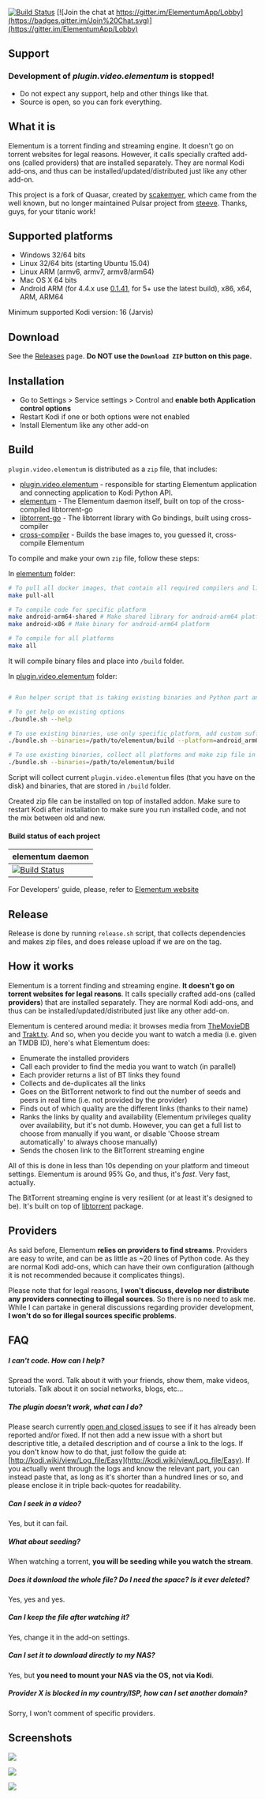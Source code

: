 
[![Build Status](https://travis-ci.org/elgatito/plugin.video.elementum.svg?branch=master)](https://travis-ci.org/elgatito/plugin.video.elementum)
[![Join the chat at https://gitter.im/ElementumApp/Lobby](https://badges.gitter.im/Join%20Chat.svg)](https://gitter.im/ElementumApp/Lobby)


Support
----------
### Development of *plugin.video.elementum* is stopped! 
- Do not expect any support, help and other things like that.
- Source is open, so you can fork everything.


What it is
----------
Elementum is a torrent finding and streaming engine. It doesn't go on torrent websites for legal reasons. However, it calls specially crafted add-ons (called providers) that are installed separately. They are normal Kodi add-ons, and thus can be installed/updated/distributed just like any other add-on.

This project is a fork of Quasar, created by [scakemyer](https://github.com/scakemyer/plugin.video.quasar), which came from the well known, but no longer maintained Pulsar project from [steeve](https://github.com/steeve/plugin.video.pulsar).
Thanks, guys, for your titanic work!

Supported platforms
-------------------
- Windows 32/64 bits
- Linux 32/64 bits (starting Ubuntu 15.04)
- Linux ARM (armv6, armv7, armv8/arm64)
- Mac OS X 64 bits
- Android ARM (for 4.4.x use [0.1.41](https://github.com/elgatito/plugin.video.elementum/releases/tag/v0.1.41), for 5+ use the latest build), x86, x64, ARM, ARM64

Minimum supported Kodi version: 16 (Jarvis)

Download
--------
See the [Releases](http://elementum.surge.sh/) page. **Do NOT use the `Download ZIP` button on this page.**


Installation
------------
- Go to Settings > Service settings > Control and **enable both Application control options**
- Restart Kodi if one or both options were not enabled
- Install Elementum like any other add-on

Build
-----

`plugin.video.elementum` is distributed as a `zip` file, that includes:
- [plugin.video.elementum](https://github.com/elgatito/plugin.video.elementum) - responsible for starting Elementum application and connecting application to Kodi Python API.
- [elementum](https://github.com/elgatito/elementum) - The Elementum daemon itself, built on top of the cross-compiled libtorrent-go
- [libtorrent-go](https://github.com/ElementumOrg/libtorrent-go) - The libtorrent library with Go bindings, built using cross-compiler
- [cross-compiler](https://github.com/ElementumOrg/cross-compiler) - Builds the base images to, you guessed it, cross-compile Elementum

To compile and make your own `zip` file, follow these steps:

In [elementum](https://github.com/elgatito/elementum) folder:
```sh
# To pull all docker images, that contain all required compilers and libraries and come from https://github.com/ElementumOrg/libtorrent-go project
make pull-all

# To compile code for specific platform
make android-arm64-shared # Make shared library for android-arm64 platform 
make android-x86 # Make binary for android-arm64 platform

# To compile for all platforms
make all
```

It will compile binary files and place into `/build` folder.

In [plugin.video.elementum](https://github.com/elgatito/plugin.video.elementum) folder:

```sh

# Run helper script that is taking existing binaries and Python part and make a zip file that can be used for installation in Kodi

# To get help on existing options
./bundle.sh --help 

# To use existing binaries, use only specific platform, add custom suffix into zip file and place zip file on a custom folder
./bundle.sh --binaries=/path/to/elementum/build --platform=android_arm64 --suffix=custom_suffix_to_add_into_zip --target=/destination/folder/

# To use existing binaries, collect all platforms and make zip file in current folder
./bundle.sh --binaries=/path/to/elementum/build 

```

Script will collect current `plugin.video.elementum` files (that you have on the disk) and binaries, that are stored in `/build` folder.

Created zip file can be installed on top of installed addon. Make sure to restart Kodi after installation to make sure you run installed code, and not the mix between old and new.


#### Build status of each project
| elementum daemon |
| ---------------- |
| [![Build Status](https://travis-ci.org/elgatito/elementum.svg?branch=master)](https://travis-ci.org/elgatito/elementum) |

For Developers' guide, please, refer to [Elementum website](http://elementum.surge.sh)

Release 
-------

Release is done by running `release.sh` script, that collects dependencies and makes zip files, and does release upload if we are on the tag.


How it works
------------
Elementum is a torrent finding and streaming engine. **It doesn't go on torrent websites for legal reasons**. It calls specially crafted add-ons (called **providers**) that are installed separately. They are normal Kodi add-ons, and thus can be installed/updated/distributed just like any other add-on.

Elementum is centered around media: it browses media from [TheMovieDB](https://www.themoviedb.org/) and [Trakt.tv](https://trakt.tv/).
And so, when you decide you want to watch a media (i.e. given an TMDB ID), here's what Elementum does:

- Enumerate the installed providers
- Call each provider to find the media you want to watch (in parallel)
- Each provider returns a list of BT links they found
- Collects and de-duplicates all the links
- Goes on the BitTorrent network to find out the number of seeds and peers in real time (i.e. not provided by the provider)
- Finds out of which quality are the different links (thanks to their name)
- Ranks the links by quality and availability (Elementum privileges quality over availability, but it's not dumb. However, you can get a full list to choose from manually if you want, or disable 'Choose stream automatically' to always choose manually)
- Sends the chosen link to the BitTorrent streaming engine

All of this is done in less than 10s depending on your platform and timeout settings. Elementum is around 95% Go, and thus, it's *fast*. Very fast, actually.

The BitTorrent streaming engine is very resilient (or at least it's designed to be). It's built on top of [libtorrent](https://github.com/arvidn/libtorrent) package.


Providers
---------
As said before, Elementum **relies on providers to find streams**. Providers are easy to write, and can be as little as ~20 lines of Python code. As they are normal Kodi add-ons, which can have their own configuration (although it is not recommended because it complicates things).

Please note that for legal reasons, **I won't discuss, develop nor distribute any providers connecting to illegal sources**. So there is no need to ask me.
While I can partake in general discussions regarding provider development, **I won't do so for illegal sources specific problems**.


FAQ
---
##### I can't code. How can I help?
Spread the word. Talk about it with your friends, show them, make videos, tutorials. Talk about it on social networks, blogs, etc...

##### The plugin doesn't work, what can I do?
Please search currently [open and closed issues](https://github.com/elgatito/plugin.video.elgatito/issues) to see if it has already been reported and/or fixed. If not then add a new issue with a short but descriptive title, a detailed description and of course a link to the logs. If you don't know how to do that, just follow the guide at: [http://kodi.wiki/view/Log_file/Easy](http://kodi.wiki/view/Log_file/Easy). If you actually went through the logs and know the relevant part, you can instead paste that, as long as it's shorter than a hundred lines or so, and please enclose it in triple back-quotes for readability.

##### Can I seek in a video?
Yes, but it can fail.

##### What about seeding?
When watching a torrent, **you will be seeding while you watch the stream**.

##### Does it download the whole file? Do I need the space? Is it ever deleted?
Yes, yes and yes.

##### Can I keep the file after watching it?
Yes, change it in the add-on settings.

##### Can I set it to download directly to my NAS?
Yes, but **you need to mount your NAS via the OS, not via Kodi**.

##### Provider X is blocked in my country/ISP, how can I set another domain?
Sorry, I won't comment of specific providers.


Screenshots
-----------
![](https://raw.githubusercontent.com/elgatito/plugin.video.elementum/master/resources/screenshots/home.jpg)

![](https://raw.githubusercontent.com/elgatito/plugin.video.elementum/master/resources/screenshots/movies.jpg)

![](https://raw.githubusercontent.com/elgatito/plugin.video.elementum/master/resources/screenshots/webui.png)
